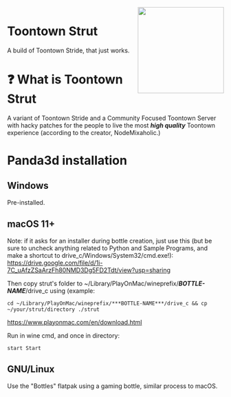 <img src="resources/phase_3/etc/icon.ico" align="right" width="200"/>

# Toontown Strut
A build of Toontown Stride, that just works.

# ❓ What is Toontown Strut
A variant of Toontown Stride and a Community Focused Toontown Server with hacky patches for the people to live the most ***high quality*** Toontown experience (according to the creator, NodeMixaholic.)

# Panda3d installation

## Windows
Pre-installed.

## macOS 11+
Note: if it asks for an installer during bottle creation, just use this (but be sure to uncheck anything related to Python and Sample Programs, and make a shortcut to drive_c/Windows/System32/cmd.exe!):
https://drive.google.com/file/d/1i-7C_uAfzZSaArzFh80NMD3Dg5FD2Tdt/view?usp=sharing

Then copy strut's folder to ~/Library/PlayOnMac/wineprefix/***BOTTLE-NAME***/drive_c using (example:
```shell
cd ~/Library/PlayOnMac/wineprefix/***BOTTLE-NAME***/drive_c && cp ~/your/strut/directory ./strut
```
https://www.playonmac.com/en/download.html

Run in wine cmd, and once in directory:
```
start Start
```



## GNU/Linux

Use the "Bottles" flatpak using a gaming bottle, similar process to macOS.

